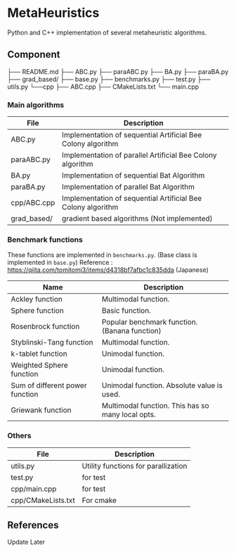 # MetaHeuristics

Python and C++ implementation of several metaheuristic algorithms.

## Component

├── README.md
├── ABC.py
├── paraABC.py
├── BA.py
├── paraBA.py
├── grad_based/
├── base.py
├── benchmarks.py
├── test.py 
├── utils.py
└──cpp
     ├── ABC.cpp
     ├── CMakeLists.txt
     └── main.cpp

### Main algorithms

| File        | Description                                                  |
| ----------- | ------------------------------------------------------------ |
| ABC.py      | Implementation of sequential Artificial Bee Colony algorithm |
| paraABC.py  | Implementation of parallel Artificial Bee Colony algorithm   |
| BA.py       | Implementation of sequential Bat Algorithm                   |
| paraBA.py   | Implementation of parallel Bat Algorithm                     |
| cpp/ABC.cpp | Implementation of sequential Artificial Bee Colony algorithm |
| grad_based/ | gradient based algorithms (Not implemented)                  |

### Benchmark functions

These functions are implemented in `benchmarks.py`. (Base class is implemented in `base.py`)
Reference : https://qiita.com/tomitomi3/items/d4318bf7afbc1c835dda (Japanese)

| Name                            | Description                                       |
| ------------------------------- | ------------------------------------------------- |
| Ackley function                 | Multimodal function.                              |
| Sphere function                 | Basic function.                                   |
| Rosenbrock function             | Popular benchmark function. (Banana function)     |
| Styblinski-Tang function        | Multimodal function.                              |
| k-tablet function               | Unimodal function.                                |
| Weighted Sphere function        | Unimodal function.                                |
| Sum of different power function | Unimodal function. Absolute value is used.        |
| Griewank function               | Multimodal function. This has so many local opts. |

### Others

| File               | Description                         |
| ------------------ | ----------------------------------- |
| utils.py           | Utility functions for parallization |
| test.py            | for test                            |
| cpp/main.cpp       | for test                            |
| cpp/CMakeLists.txt | For cmake                           |

## References

Update Later